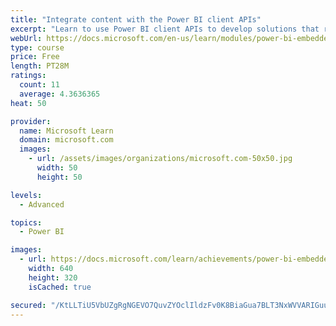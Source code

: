 ```yaml
---
title: "Integrate content with the Power BI client APIs"
excerpt: "Learn to use Power BI client APIs to develop solutions that respond to subscribable events and interact with Power BI content."
webUrl: https://docs.microsoft.com/en-us/learn/modules/power-bi-embedded-integrate/
type: course
price: Free
length: PT28M
ratings:
  count: 11
  average: 4.3636365
heat: 50

provider:
  name: Microsoft Learn
  domain: microsoft.com
  images:
    - url: /assets/images/organizations/microsoft.com-50x50.jpg
      width: 50
      height: 50

levels:
  - Advanced

topics:
  - Power BI

images:
  - url: https://docs.microsoft.com/learn/achievements/power-bi-embedded-integrate-social.png
    width: 640
    height: 320
    isCached: true

secured: "/KtLLTiU5VbUZgRgNGEVO7QuvZYOclIldzFv0K8BiaGua7BLT3NxWVVARIGuuqTPXj6nVnXEt++QTT2Btr4JUVhpcgZDxDqXAjqcnkjdd1dgP12LGe9GN/i767gNdGLNgCwmkWvwbaf3Lv3GEvH7XUDkpLiLp2Nvlech0f3YRlUM7FFei8P8haUTE2HJ4hiiaV5h5xbRBH4+mGSrRCJA6JU5JMSKnA/fNnZAbIsfE3zQql00W7ueIxCDRZAFI6Km1mH1k7OgFJVCCs5hQjJhFyU+j5ysESrUeXGWSVrE2p69d2ciYlGThnNQA0qVq6IY0IIB6ayiRZt5en3PjdddWz3jgXXGd+g/CoVnqqbtsFRpRiaHbW1Ja1Y1AHA65TnFy65NYr6PP+2GuQkdC9VdZu1e2s1oEWsFc+ufQ/thv9Q=;rtA24kg+GhrnmZyHGoL8Tw=="
---
```


